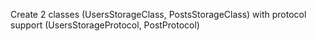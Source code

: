 Create 2 classes (UsersStorageClass, PostsStorageClass) with protocol support (UsersStorageProtocol, PostProtocol)
